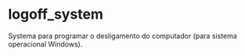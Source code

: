 # logoff_system
 Systema para programar o desligamento do computador (para sistema operacional Windows).
